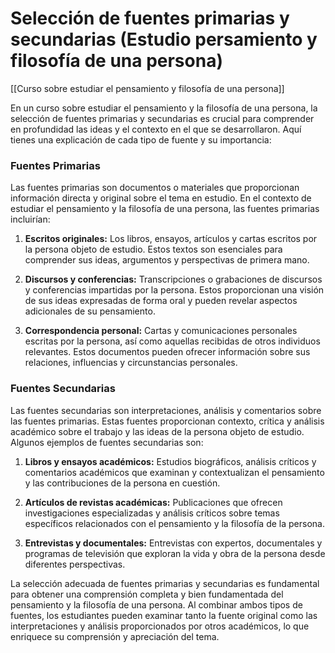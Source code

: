 # Selección de fuentes primarias y secundarias (Estudio persamiento y filosofía de una persona)

[[Curso sobre estudiar el pensamiento y filosofía de una persona]]

En un curso sobre estudiar el pensamiento y la filosofía de una persona, la selección de fuentes primarias y secundarias es crucial para comprender en profundidad las ideas y el contexto en el que se desarrollaron. Aquí tienes una explicación de cada tipo de fuente y su importancia:

### Fuentes Primarias

Las fuentes primarias son documentos o materiales que proporcionan información directa y original sobre el tema en estudio. En el contexto de estudiar el pensamiento y la filosofía de una persona, las fuentes primarias incluirían:

1. **Escritos originales:** Los libros, ensayos, artículos y cartas escritos por la persona objeto de estudio. Estos textos son esenciales para comprender sus ideas, argumentos y perspectivas de primera mano.

2. **Discursos y conferencias:** Transcripciones o grabaciones de discursos y conferencias impartidas por la persona. Estos proporcionan una visión de sus ideas expresadas de forma oral y pueden revelar aspectos adicionales de su pensamiento.

3. **Correspondencia personal:** Cartas y comunicaciones personales escritas por la persona, así como aquellas recibidas de otros individuos relevantes. Estos documentos pueden ofrecer información sobre sus relaciones, influencias y circunstancias personales.

### Fuentes Secundarias

Las fuentes secundarias son interpretaciones, análisis y comentarios sobre las fuentes primarias. Estas fuentes proporcionan contexto, crítica y análisis académico sobre el trabajo y las ideas de la persona objeto de estudio. Algunos ejemplos de fuentes secundarias son:

1. **Libros y ensayos académicos:** Estudios biográficos, análisis críticos y comentarios académicos que examinan y contextualizan el pensamiento y las contribuciones de la persona en cuestión.

2. **Artículos de revistas académicas:** Publicaciones que ofrecen investigaciones especializadas y análisis críticos sobre temas específicos relacionados con el pensamiento y la filosofía de la persona.

3. **Entrevistas y documentales:** Entrevistas con expertos, documentales y programas de televisión que exploran la vida y obra de la persona desde diferentes perspectivas.

La selección adecuada de fuentes primarias y secundarias es fundamental para obtener una comprensión completa y bien fundamentada del pensamiento y la filosofía de una persona. Al combinar ambos tipos de fuentes, los estudiantes pueden examinar tanto la fuente original como las interpretaciones y análisis proporcionados por otros académicos, lo que enriquece su comprensión y apreciación del tema.
